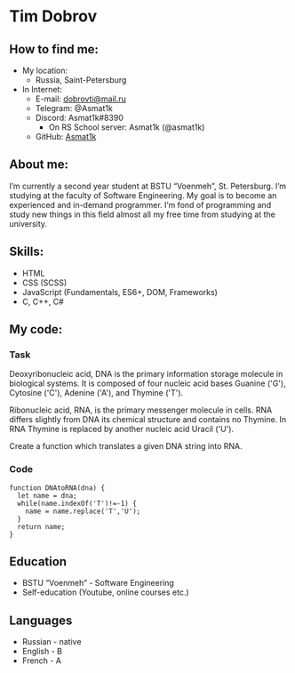# **Tim Dobrov**
## How to find me:
* My location:
    + Russia, Saint-Petersburg
* In Internet:
    + E-mail: dobrovti@mail.ru
    + Telegram: @Asmat1k
    + Discord: Asmat1k#8390
        - On RS School server: Asmat1k (@asmat1k)
    + GitHub: [Asmat1k](https://github.com/Asmat1k)
## About me:
I’m currently a second year student at BSTU “Voenmeh”, St. Petersburg. I’m studying at the faculty of Software Engineering. My goal is to become an experienced and in-demand programmer. I’m fond of programming and study new things in this field almost all my free time from studying at the university.

## Skills:
* HTML
* CSS (SCSS)
* JavaScript (Fundamentals, ES6+, DOM, Frameworks)
* C, C++, C#
## My code:
### Task 
Deoxyribonucleic acid, DNA is the primary information storage molecule in biological systems. It is composed of four nucleic acid bases Guanine ('G'), Cytosine ('C'), Adenine ('A'), and Thymine ('T').

Ribonucleic acid, RNA, is the primary messenger molecule in cells. RNA differs slightly from DNA its chemical structure and contains no Thymine. In RNA Thymine is replaced by another nucleic acid Uracil ('U').

Create a function which translates a given DNA string into RNA.
### Code
```
function DNAtoRNA(dna) {
  let name = dna;
  while(name.indexOf('T')!=-1) {
    name = name.replace('T','U');
  }
  return name;
}
```
## Education
* BSTU “Voenmeh” - Software Engineering
* Self-education (Youtube, online courses etc.)
## Languages
* Russian - native
* English - B
* French - A